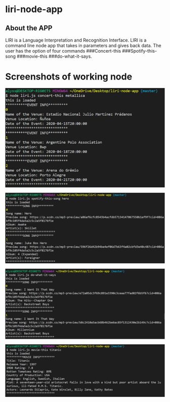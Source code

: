 # liri-node-app

## About the APP

LIRI is a Language Interpretation and Recognition Interface. LIRI is a command line node app that takes in parameters and gives back data. The user has the option of four commands ###Concert-this ###Spotify-this-song ###movie-this ###do-what-it-says.


# Screenshots of working node
![](screenshots/concert-this.PNG)

![](screenshots/spotify-this.PNG)

![](screenshots/do-what-it-says.PNG)

![](screenshots/movie-this.PNG)

